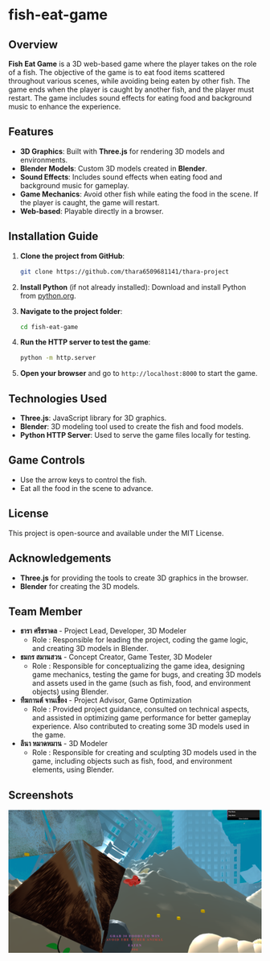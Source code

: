 # fish-eat-game

## Overview
**Fish Eat Game** is a 3D web-based game where the player takes on the role of a fish. The objective of the game is to eat food items scattered throughout various scenes, while avoiding being eaten by other fish. The game ends when the player is caught by another fish, and the player must restart. The game includes sound effects for eating food and background music to enhance the experience.

## Features
- **3D Graphics**: Built with **Three.js** for rendering 3D models and environments.
- **Blender Models**: Custom 3D models created in **Blender**.
- **Sound Effects**: Includes sound effects when eating food and background music for gameplay.
- **Game Mechanics**: Avoid other fish while eating the food in the scene. If the player is caught, the game will restart.
- **Web-based**: Playable directly in a browser.

## Installation Guide

1. **Clone the project from GitHub**:
    ```bash
    git clone https://github.com/thara6509681141/thara-project
    ```

2. **Install Python** (if not already installed):
    Download and install Python from [python.org](https://www.python.org/).

3. **Navigate to the project folder**:
    ```bash
    cd fish-eat-game
    ```

4. **Run the HTTP server to test the game**:
    ```bash
    python -m http.server
    ```

5. **Open your browser** and go to `http://localhost:8000` to start the game.

## Technologies Used
- **Three.js**: JavaScript library for 3D graphics.
- **Blender**: 3D modeling tool used to create the fish and food models.
- **Python HTTP Server**: Used to serve the game files locally for testing.

## Game Controls
- Use the arrow keys to control the fish.
- Eat all the food in the scene to advance.

## License
This project is open-source and available under the MIT License.

## Acknowledgements
- **Three.js** for providing the tools to create 3D graphics in the browser.
- **Blender** for creating the 3D models.

## Team Member
- **ธารา ศรีธราดล** - Project Lead, Developer, 3D Modeler
    - Role : Responsible for leading the project, coding the game logic, and creating 3D models in Blender.
- **ธมกร สมานสวน** -  Concept Creator, Game Tester, 3D Modeler
    - Role : Responsible for conceptualizing the game idea, designing game mechanics, testing the game for bugs, and creating 3D models and assets used in the game (such as fish, food, and environment objects) using Blender.
- **ทีฆกานต์ จานเขื่อง** - Project Advisor, Game Optimization
    - Role : Provided project guidance, consulted on technical aspects, and assisted in optimizing game performance for better gameplay experience. Also contributed to creating some 3D models used in the game.
- **ลีนา หมาดหมาน** - 3D Modeler
    - Role : Responsible for creating and sculpting 3D models used in the game, including objects such as fish, food, and environment elements, using Blender.

## Screenshots
![Screenshot](assets/images/fish-eat-game-screenshot/Screenshot_1.png)

